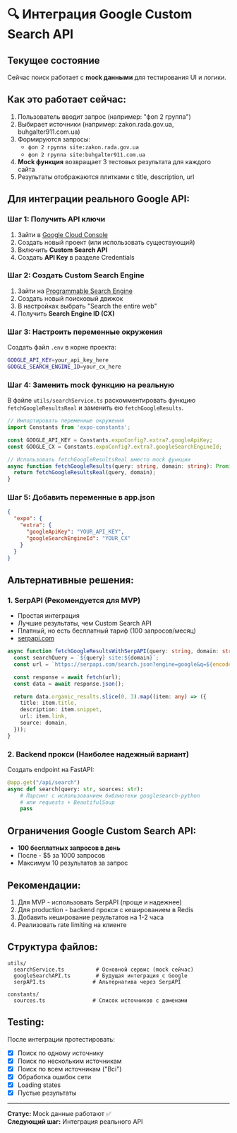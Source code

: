 # 🔍 Интеграция Google Custom Search API

## Текущее состояние
Сейчас поиск работает с **mock данными** для тестирования UI и логики.

## Как это работает сейчас:
1. Пользователь вводит запрос (например: "фоп 2 группа")
2. Выбирает источники (например: zakon.rada.gov.ua, buhgalter911.com.ua)
3. Формируются запросы: 
   - `фоп 2 группа site:zakon.rada.gov.ua`
   - `фоп 2 группа site:buhgalter911.com.ua`
4. **Mock функция** возвращает 3 тестовых результата для каждого сайта
5. Результаты отображаются плитками с title, description, url

## Для интеграции реального Google API:

### Шаг 1: Получить API ключи
1. Зайти в [Google Cloud Console](https://console.cloud.google.com/)
2. Создать новый проект (или использовать существующий)
3. Включить **Custom Search API**
4. Создать **API Key** в разделе Credentials

### Шаг 2: Создать Custom Search Engine
1. Зайти на [Programmable Search Engine](https://programmablesearchengine.google.com/)
2. Создать новый поисковый движок
3. В настройках выбрать "Search the entire web"
4. Получить **Search Engine ID (CX)**

### Шаг 3: Настроить переменные окружения
Создать файл `.env` в корне проекта:

```bash
GOOGLE_API_KEY=your_api_key_here
GOOGLE_SEARCH_ENGINE_ID=your_cx_here
```

### Шаг 4: Заменить mock функцию на реальную

В файле `utils/searchService.ts` раскомментировать функцию `fetchGoogleResultsReal` и заменить ею `fetchGoogleResults`.

```typescript
// Импортировать переменные окружения
import Constants from 'expo-constants';

const GOOGLE_API_KEY = Constants.expoConfig?.extra?.googleApiKey;
const GOOGLE_CX = Constants.expoConfig?.extra?.googleSearchEngineId;

// Использовать fetchGoogleResultsReal вместо mock функции
async function fetchGoogleResults(query: string, domain: string): Promise<SearchResult[]> {
  return fetchGoogleResultsReal(query, domain);
}
```

### Шаг 5: Добавить переменные в app.json
```json
{
  "expo": {
    "extra": {
      "googleApiKey": "YOUR_API_KEY",
      "googleSearchEngineId": "YOUR_CX"
    }
  }
}
```

## Альтернативные решения:

### 1. SerpAPI (Рекомендуется для MVP)
- Простая интеграция
- Лучшие результаты, чем Custom Search API
- Платный, но есть бесплатный тариф (100 запросов/месяц)
- [serpapi.com](https://serpapi.com/)

```typescript
async function fetchGoogleResultsWithSerpAPI(query: string, domain: string): Promise<SearchResult[]> {
  const searchQuery = `${query} site:${domain}`;
  const url = `https://serpapi.com/search.json?engine=google&q=${encodeURIComponent(searchQuery)}&api_key=${SERPAPI_KEY}&num=3`;

  const response = await fetch(url);
  const data = await response.json();

  return data.organic_results.slice(0, 3).map((item: any) => ({
    title: item.title,
    description: item.snippet,
    url: item.link,
    source: domain,
  }));
}
```

### 2. Backend прокси (Наиболее надежный вариант)
Создать endpoint на FastAPI:
```python
@app.get("/api/search")
async def search(query: str, sources: str):
    # Парсинг с использованием библиотеки googlesearch-python
    # или requests + BeautifulSoup
    pass
```

## Ограничения Google Custom Search API:
- **100 бесплатных запросов в день**
- После - $5 за 1000 запросов
- Максимум 10 результатов за запрос

## Рекомендации:
1. Для MVP - использовать SerpAPI (проще и надежнее)
2. Для production - backend прокси с кешированием в Redis
3. Добавить кеширование результатов на 1-2 часа
4. Реализовать rate limiting на клиенте

## Структура файлов:
```
utils/
  searchService.ts          # Основной сервис (mock сейчас)
  googleSearchAPI.ts        # Будущая интеграция с Google
  serpAPI.ts               # Альтернатива через SerpAPI

constants/
  sources.ts               # Список источников с доменами
```

## Testing:
После интеграции протестировать:
- [x] Поиск по одному источнику
- [x] Поиск по нескольким источникам
- [x] Поиск по всем источникам ("Всі")
- [x] Обработка ошибок сети
- [x] Loading states
- [x] Пустые результаты

---
**Статус:** Mock данные работают ✅  
**Следующий шаг:** Интеграция реального API

